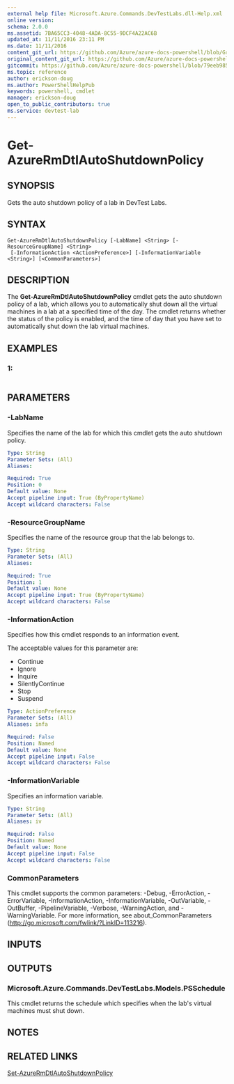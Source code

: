 ```yaml
---
external help file: Microsoft.Azure.Commands.DevTestLabs.dll-Help.xml
online version:
schema: 2.0.0
ms.assetid: 7BA65CC3-4048-4ADA-8C55-9DCF4A22AC6B
updated_at: 11/11/2016 23:11 PM
ms.date: 11/11/2016
content_git_url: https://github.com/Azure/azure-docs-powershell/blob/Graham71305/azureps-cmdlets-docs/ResourceManager/AzureRM.DevTestLabs/v2.1.0/Get-AzureRmDtlAutoShutdownPolicy.md
original_content_git_url: https://github.com/Azure/azure-docs-powershell/blob/Graham71305/azureps-cmdlets-docs/ResourceManager/AzureRM.DevTestLabs/v2.1.0/Get-AzureRmDtlAutoShutdownPolicy.md
gitcommit: https://github.com/Azure/azure-docs-powershell/blob/79eeb985ea480979357fb4695832a0c3d29a48bf
ms.topic: reference
author: erickson-doug
ms.author: PowerShellHelpPub
keywords: powershell, cmdlet
manager: erickson-doug
open_to_public_contributors: true
ms.service: devtest-lab
---
```


# Get-AzureRmDtlAutoShutdownPolicy

## SYNOPSIS
Gets the auto shutdown policy of a lab in DevTest Labs.

## SYNTAX

```
Get-AzureRmDtlAutoShutdownPolicy [-LabName] <String> [-ResourceGroupName] <String>
 [-InformationAction <ActionPreference>] [-InformationVariable <String>] [<CommonParameters>]
```

## DESCRIPTION
The **Get-AzureRmDtlAutoShutdownPolicy** cmdlet gets the auto shutdown policy of a lab, which allows you to automatically shut down all the virtual machines in a lab at a specified time of the day.
The cmdlet returns whether the status of the policy is enabled, and the time of day that you have set to automatically shut down the lab virtual machines.

## EXAMPLES

### 1:
```

```

## PARAMETERS

### -LabName
Specifies the name of the lab for which this cmdlet gets the auto shutdown policy.

```yaml
Type: String
Parameter Sets: (All)
Aliases: 

Required: True
Position: 0
Default value: None
Accept pipeline input: True (ByPropertyName)
Accept wildcard characters: False
```

### -ResourceGroupName
Specifies the name of the resource group that the lab belongs to.

```yaml
Type: String
Parameter Sets: (All)
Aliases: 

Required: True
Position: 1
Default value: None
Accept pipeline input: True (ByPropertyName)
Accept wildcard characters: False
```

### -InformationAction
Specifies how this cmdlet responds to an information event.

The acceptable values for this parameter are:

- Continue
- Ignore
- Inquire
- SilentlyContinue
- Stop
- Suspend

```yaml
Type: ActionPreference
Parameter Sets: (All)
Aliases: infa

Required: False
Position: Named
Default value: None
Accept pipeline input: False
Accept wildcard characters: False
```

### -InformationVariable
Specifies an information variable.

```yaml
Type: String
Parameter Sets: (All)
Aliases: iv

Required: False
Position: Named
Default value: None
Accept pipeline input: False
Accept wildcard characters: False
```

### CommonParameters
This cmdlet supports the common parameters: -Debug, -ErrorAction, -ErrorVariable, -InformationAction, -InformationVariable, -OutVariable, -OutBuffer, -PipelineVariable, -Verbose, -WarningAction, and -WarningVariable. For more information, see about_CommonParameters (http://go.microsoft.com/fwlink/?LinkID=113216).

## INPUTS

## OUTPUTS

### Microsoft.Azure.Commands.DevTestLabs.Models.PSSchedule
This cmdlet returns the schedule which specifies when the lab's virtual machines must shut down.

## NOTES

## RELATED LINKS

[Set-AzureRmDtlAutoShutdownPolicy](./Set-AzureRmDtlAutoShutdownPolicy.md)


